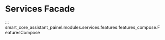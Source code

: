 # Services Facade

::: smart_core_assistant_painel.modules.services.features.features_compose.FeaturesCompose
